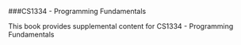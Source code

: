 ###CS1334 - Programming Fundamentals


This book provides supplemental content for CS1334 - Programming Fundamentals



